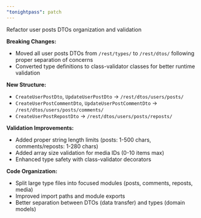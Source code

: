 ```yaml
---
"tonightpass": patch
---
```


Refactor user posts DTOs organization and validation

**Breaking Changes:**
- Moved all user posts DTOs from `/rest/types/` to `/rest/dtos/` following proper separation of concerns
- Converted type definitions to class-validator classes for better runtime validation

**New Structure:**
- `CreateUserPostDto`, `UpdateUserPostDto` → `/rest/dtos/users/posts/`
- `CreateUserPostCommentDto`, `UpdateUserPostCommentDto` → `/rest/dtos/users/posts/comments/`
- `CreateUserPostRepostDto` → `/rest/dtos/users/posts/reposts/`

**Validation Improvements:**
- Added proper string length limits (posts: 1-500 chars, comments/reposts: 1-280 chars)
- Added array size validation for media IDs (0-10 items max)
- Enhanced type safety with class-validator decorators

**Code Organization:**
- Split large type files into focused modules (posts, comments, reposts, media)
- Improved import paths and module exports
- Better separation between DTOs (data transfer) and types (domain models)
